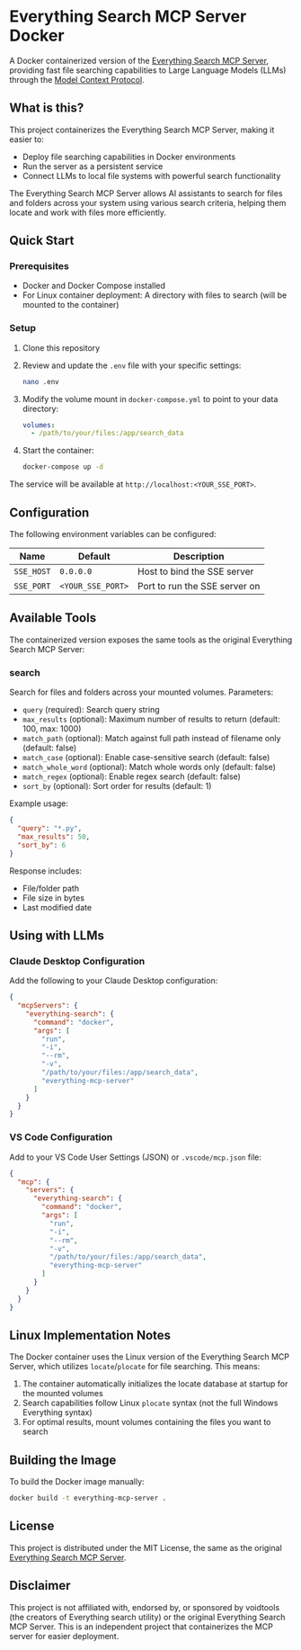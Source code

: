 # Everything Search MCP Server Docker

A Docker containerized version of the [Everything Search MCP Server](https://github.com/mamertofabian/mcp-everything-search), providing fast file searching capabilities to Large Language Models (LLMs) through the [Model Context Protocol](https://modelcontextprotocol.io/).

## What is this?

This project containerizes the Everything Search MCP Server, making it easier to:

- Deploy file searching capabilities in Docker environments
- Run the server as a persistent service
- Connect LLMs to local file systems with powerful search functionality

The Everything Search MCP Server allows AI assistants to search for files and folders across your system using various search criteria, helping them locate and work with files more efficiently.

## Quick Start

### Prerequisites

- Docker and Docker Compose installed
- For Linux container deployment: A directory with files to search (will be mounted to the container)

### Setup

1. Clone this repository

2. Review and update the `.env` file with your specific settings:
   ```bash
   nano .env
   ```

3. Modify the volume mount in `docker-compose.yml` to point to your data directory:
   ```yaml
   volumes:
     - /path/to/your/files:/app/search_data
   ```

4. Start the container:
   ```bash
   docker-compose up -d
   ```

The service will be available at `http://localhost:<YOUR_SSE_PORT>`.

## Configuration

The following environment variables can be configured:

| Name | Default | Description |
|------|---------|-------------|
| `SSE_HOST` | `0.0.0.0` | Host to bind the SSE server |
| `SSE_PORT` | `<YOUR_SSE_PORT>` | Port to run the SSE server on |

## Available Tools

The containerized version exposes the same tools as the original Everything Search MCP Server:

### search

Search for files and folders across your mounted volumes. Parameters:

- `query` (required): Search query string
- `max_results` (optional): Maximum number of results to return (default: 100, max: 1000)
- `match_path` (optional): Match against full path instead of filename only (default: false)
- `match_case` (optional): Enable case-sensitive search (default: false)
- `match_whole_word` (optional): Match whole words only (default: false)
- `match_regex` (optional): Enable regex search (default: false)
- `sort_by` (optional): Sort order for results (default: 1)

Example usage:
```json
{
  "query": "*.py",
  "max_results": 50,
  "sort_by": 6
}
```

Response includes:
- File/folder path
- File size in bytes
- Last modified date

## Using with LLMs

### Claude Desktop Configuration

Add the following to your Claude Desktop configuration:

```json
{
  "mcpServers": {
    "everything-search": {
      "command": "docker",
      "args": [
        "run",
        "-i",
        "--rm",
        "-v",
        "/path/to/your/files:/app/search_data",
        "everything-mcp-server"
      ]
    }
  }
}
```

### VS Code Configuration

Add to your VS Code User Settings (JSON) or `.vscode/mcp.json` file:

```json
{
  "mcp": {
    "servers": {
      "everything-search": {
        "command": "docker",
        "args": [
          "run",
          "-i",
          "--rm",
          "-v",
          "/path/to/your/files:/app/search_data",
          "everything-mcp-server"
        ]
      }
    }
  }
}
```

## Linux Implementation Notes

The Docker container uses the Linux version of the Everything Search MCP Server, which utilizes `locate`/`plocate` for file searching. This means:

1. The container automatically initializes the locate database at startup for the mounted volumes
2. Search capabilities follow Linux `plocate` syntax (not the full Windows Everything syntax)
3. For optimal results, mount volumes containing the files you want to search

## Building the Image

To build the Docker image manually:

```bash
docker build -t everything-mcp-server .
```

## License

This project is distributed under the MIT License, the same as the original [Everything Search MCP Server](https://github.com/mamertofabian/mcp-everything-search).

## Disclaimer

This project is not affiliated with, endorsed by, or sponsored by voidtools (the creators of Everything search utility) or the original Everything Search MCP Server. This is an independent project that containerizes the MCP server for easier deployment.
